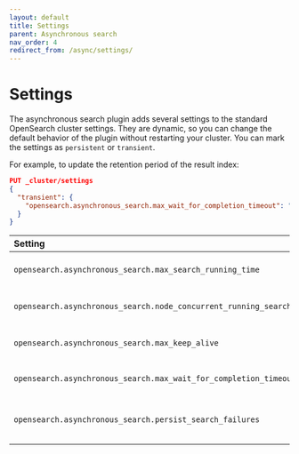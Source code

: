 ```yaml
---
layout: default
title: Settings
parent: Asynchronous search
nav_order: 4
redirect_from: /async/settings/
---
```


# Settings

The asynchronous search plugin adds several settings to the standard OpenSearch cluster settings. They are dynamic, so you can change the default behavior of the plugin without restarting your cluster. You can mark the settings as `persistent` or `transient`.

For example, to update the retention period of the result index:

```json
PUT _cluster/settings
{
  "transient": {
    "opensearch.asynchronous_search.max_wait_for_completion_timeout": "5m"
  }
}
```

Setting | Default | Description
:--- | :--- | :---
`opensearch.asynchronous_search.max_search_running_time` | 12 hours | The maximum running time for the search beyond which the search is terminated.
`opensearch.asynchronous_search.node_concurrent_running_searches` | 20 | The concurrent searches running per coordinator node.
`opensearch.asynchronous_search.max_keep_alive` | 5 days | The maximum amount of time that search results can be stored in the cluster.
`opensearch.asynchronous_search.max_wait_for_completion_timeout` | 1 minute | The maximum value for the `wait_for_completion_timeout` parameter.
`opensearch.asynchronous_search.persist_search_failures` | false | Persist asynchronous search results that end with a search failure in the system index.
